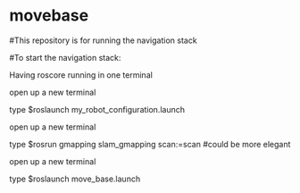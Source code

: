 # movebase
#This repository is for running the navigation stack


#To start the navigation stack:

  Having roscore running in one terminal

  open up a new terminal
  
  type $roslaunch my_robot_configuration.launch  
  
  open up a new terminal
  
  type $rosrun gmapping slam_gmapping scan:=scan 
    #could be more elegant
  
  open up a new terminal   
  
  type $roslaunch move_base.launch
  
